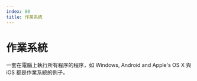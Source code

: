 ```yaml
---
index: 80
title: 作業系統
---
```

# 作業系統

一套在電腦上執行所有程序的程序，如 Windows, Android and Apple's OS X 與 iOS 都是作業系統的例子。